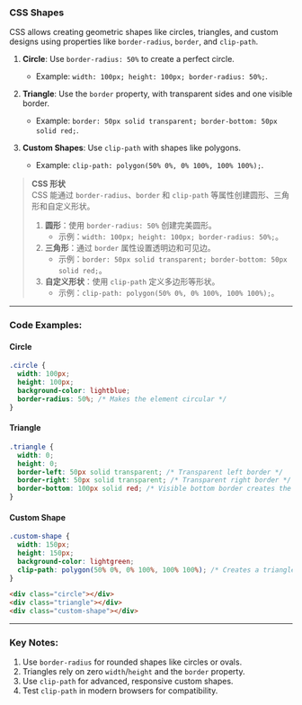 ### CSS Shapes  

CSS allows creating geometric shapes like circles, triangles, and custom designs using properties like `border-radius`, `border`, and `clip-path`.  

1. **Circle**: Use `border-radius: 50%` to create a perfect circle.  
   - Example: `width: 100px; height: 100px; border-radius: 50%;`.  

2. **Triangle**: Use the `border` property, with transparent sides and one visible border.  
   - Example: `border: 50px solid transparent; border-bottom: 50px solid red;`.  

3. **Custom Shapes**: Use `clip-path` with shapes like polygons.  
   - Example: `clip-path: polygon(50% 0%, 0% 100%, 100% 100%);`.  

> **CSS 形状**  
> CSS 能通过 `border-radius`、`border` 和 `clip-path` 等属性创建圆形、三角形和自定义形状。  
> 1. **圆形**：使用 `border-radius: 50%` 创建完美圆形。  
>    - 示例：`width: 100px; height: 100px; border-radius: 50%;`。  
> 2. **三角形**：通过 `border` 属性设置透明边和可见边。  
>    - 示例：`border: 50px solid transparent; border-bottom: 50px solid red;`。  
> 3. **自定义形状**：使用 `clip-path` 定义多边形等形状。  
>    - 示例：`clip-path: polygon(50% 0%, 0% 100%, 100% 100%);`。  

---

### Code Examples:

#### **Circle**
```css
.circle {
  width: 100px;
  height: 100px;
  background-color: lightblue;
  border-radius: 50%; /* Makes the element circular */
}
```

#### **Triangle**
```css
.triangle {
  width: 0;
  height: 0;
  border-left: 50px solid transparent; /* Transparent left border */
  border-right: 50px solid transparent; /* Transparent right border */
  border-bottom: 100px solid red; /* Visible bottom border creates the triangle */
}
```

#### **Custom Shape**
```css
.custom-shape {
  width: 150px;
  height: 150px;
  background-color: lightgreen;
  clip-path: polygon(50% 0%, 0% 100%, 100% 100%); /* Creates a triangle-like custom shape */
}
```

```html
<div class="circle"></div>
<div class="triangle"></div>
<div class="custom-shape"></div>
```

---

### Key Notes:  
1. Use `border-radius` for rounded shapes like circles or ovals.  
2. Triangles rely on zero `width`/`height` and the `border` property.  
3. Use `clip-path` for advanced, responsive custom shapes.  
4. Test `clip-path` in modern browsers for compatibility.